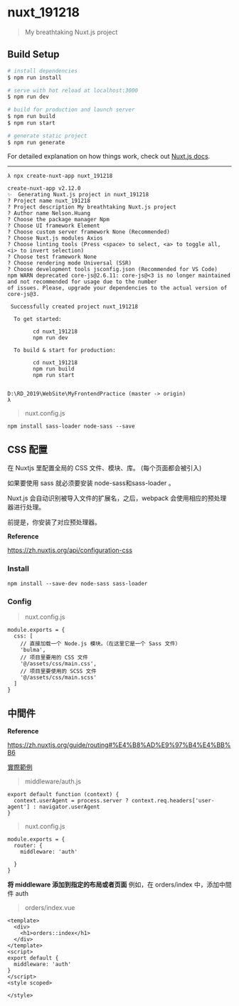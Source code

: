 # nuxt_191218

> My breathtaking Nuxt.js project

## Build Setup

``` bash
# install dependencies
$ npm run install

# serve with hot reload at localhost:3000
$ npm run dev

# build for production and launch server
$ npm run build
$ npm run start

# generate static project
$ npm run generate
```

For detailed explanation on how things work, check out [Nuxt.js docs](https://nuxtjs.org).

-------------


```
λ npx create-nuxt-app nuxt_191218

create-nuxt-app v2.12.0
✨  Generating Nuxt.js project in nuxt_191218
? Project name nuxt_191218
? Project description My breathtaking Nuxt.js project
? Author name Nelson.Huang
? Choose the package manager Npm
? Choose UI framework Element
? Choose custom server framework None (Recommended)
? Choose Nuxt.js modules Axios
? Choose linting tools (Press <space> to select, <a> to toggle all, <i> to invert selection)
? Choose test framework None
? Choose rendering mode Universal (SSR)
? Choose development tools jsconfig.json (Recommended for VS Code)
npm WARN deprecated core-js@2.6.11: core-js@<3 is no longer maintained and not recommended for usage due to the number
of issues. Please, upgrade your dependencies to the actual version of core-js@3.
```

```
 Successfully created project nuxt_191218

  To get started:

        cd nuxt_191218
        npm run dev

  To build & start for production:

        cd nuxt_191218
        npm run build
        npm run start


D:\RD_2019\WebSite\MyFrontendPractice (master -> origin)
λ
```

> nuxt.config.js

```
npm install sass-loader node-sass --save
```
## CSS 配置

在 Nuxtjs 里配置全局的 CSS 文件、模块、库。 (每个页面都会被引入)

如果要使用 sass 就必须要安装 node-sass和sass-loader 。

Nuxt.js 会自动识别被导入文件的扩展名，之后，webpack 会使用相应的预处理器进行处理。

前提是，你安装了对应预处理器。


**Reference**

https://zh.nuxtjs.org/api/configuration-css


### Install

```
npm install --save-dev node-sass sass-loader
```

### Config

> nuxt.config.js

```
module.exports = {
  css: [
    // 直接加载一个 Node.js 模块。（在这里它是一个 Sass 文件）
    'bulma',
    // 项目里要用的 CSS 文件
    '@/assets/css/main.css',
    // 项目里要使用的 SCSS 文件
    '@/assets/css/main.scss'
  ]
}
```

## 中間件

**Reference**

https://zh.nuxtjs.org/guide/routing#%E4%B8%AD%E9%97%B4%E4%BB%B6

[實際範例](https://github.com/nuxt/example-auth0)

> middleware/auth.js

```
export default function (context) {
  context.userAgent = process.server ? context.req.headers['user-agent'] : navigator.userAgent
}
```

> nuxt.config.js

```
module.exports = {
  router: {
    middleware: 'auth'
    
  }
}
```

**将 middleware 添加到指定的布局或者页面**
例如，在 orders/index 中，添加中間件 auth


> orders/index.vue

```
<template>
  <div>
    <h1>orders::index</h1>
  </div>
</template>
<script>
export default {
  middleware: 'auth'
}
</script>
<style scoped>

</style>
```

